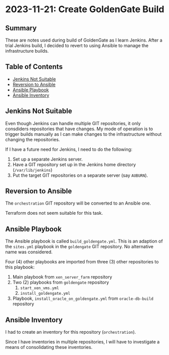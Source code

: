 # 2023-11-21: Create GoldenGate Build

## Summary

These are notes used during build of GoldenGate as I learn Jenkins. After a trial Jenkins build, I decided to revert to using Ansible to manage the infrastructure builds.

## Table of Contents

* [Jenkins Not Suitable](#jenkins-not-suitable)
* [Reversion to Ansible](#reversion-to-ansible)
* [Ansible Playbook](#ansible-playbook)
* [Ansible Inventory](#ansible-inventory)

## Jenkins Not Suitable

Even though Jenkins can handle multiple GIT repositories, it only consdiders repositories that have changes. My mode of operation is to trigger builds manually as I can make changes to the infrastructure without changing the repositories.

If I have a future need for Jenkins, I need to do the following:

1. Set up a separate Jenkins server.
1. Have a GIT repository set up in the Jenkins home directory (`/var/lib/jenkins`)
1. Put the target GIT repositories on a separate server (say `AUBURN`).

## Reversion to Ansible

The `orchestration` GIT repository will be converted to an Ansible one.

Terraform does not seem suitable for this task.

## Ansible Playbook

The Ansible playbook is called `build_goldengate.yml`. This is an adaption of the `sites.yml` playbook in the `goldengate` GIT repository. No alternative name was considered.

Four (4) other playbooks are imported from three (3) other repositories to this playbook:

1. Main playbook from `xen_server_farm` repository
1. Two (2) playbooks from `goldengate` repository
   1. `start_xen_vms.yml`
   1. `install_goldengate.yml`
1. Playbook, `install_oracle_on_goldengate.yml` from `oracle-db-build` repository

## Ansible Inventory

I had to create an inventory for this repository (`orchestration`).

Since I have inventories in multiple repositories, I will have to investigate a means of consolidating these inventories.
